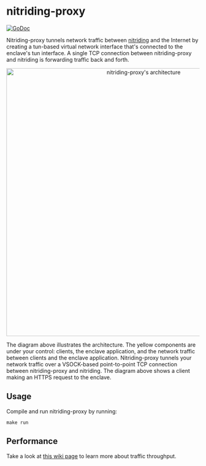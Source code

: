 # nitriding-proxy

[![GoDoc](https://pkg.go.dev/badge/github.com/Amnesic-Systems/nitriding-proxy)](https://pkg.go.dev/github.com/Amnesic-Systems/nitriding-proxy)

Nitriding-proxy tunnels network traffic between
[nitriding](https://github.com/Amnesic-Systems/nitriding)
and the Internet by creating a tun-based
virtual network interface that's connected to the enclave's tun interface.
A single TCP connection between nitriding-proxy and nitriding is forwarding traffic back and forth.

<div align="center">
  <img src="https://github.com/Amnesic-Systems/nitriding-proxy/assets/1316283/10504730-d5a1-4432-925e-b9e4bdad1478" alt="nitriding-proxy's architecture" width="700">
</div>

The diagram above illustrates the architecture. The yellow components are under your control: clients, the enclave application, and the network traffic between clients and the enclave application. Nitriding-proxy tunnels your network traffic over a VSOCK-based point-to-point TCP connection between nitriding-proxy and nitriding. The diagram above shows a client making an HTTPS request to the enclave.

## Usage

Compile and run nitriding-proxy by running:
```
make run
```

## Performance

Take a look at
[this wiki page](https://github.com/Amnesic-Systems/nitriding-proxy/wiki/Performance-measurements)
to learn more about traffic throughput.
